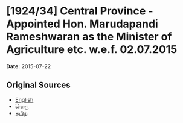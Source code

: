 # [1924/34] Central Province - Appointed Hon. Marudapandi Rameshwaran as the Minister of Agriculture etc. w.e.f. 02.07.2015

**Date:** 2015-07-22

## Original Sources

- [English](https://documents.gov.lk/view/extra-gazettes/2015/7/1924-34_E.pdf)
- [සිංහල](https://documents.gov.lk/view/extra-gazettes/2015/7/1924-34_S.pdf)
- [தமிழ்](https://documents.gov.lk/view/extra-gazettes/2015/7/1924-34_T.pdf)
